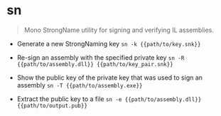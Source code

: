 # sn
> Mono StrongName utility for signing and verifying IL assemblies.

- Generate a new StrongNaming key
`sn -k {{path/to/key.snk}}`

- Re-sign an assembly with the specified private key
`sn -R {{path/to/assembly.dll}} {{path/to/key_pair.snk}}`

- Show the public key of the private key that was used to sign an assembly
`sn -T {{path/to/assembly.exe}}`

- Extract the public key to a file
`sn -e {{path/to/assembly.dll}} {{path/to/output.pub}}`
